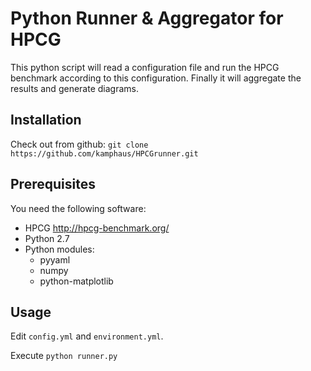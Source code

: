 # Python Runner & Aggregator for HPCG

This python script will read a configuration file and run the HPCG benchmark according to this configuration.
Finally it will aggregate the results and generate diagrams.

## Installation

Check out from github: `git clone https://github.com/kamphaus/HPCGrunner.git`

## Prerequisites

You need the following software:
* HPCG http://hpcg-benchmark.org/
* Python 2.7
* Python modules:
  * pyyaml
  * numpy
  * python-matplotlib

## Usage

Edit `config.yml` and `environment.yml`.

Execute `python runner.py`
